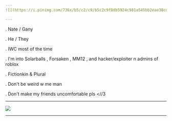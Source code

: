 ```yaml
---
![](https://i.pinimg.com/736x/b5/c2/c9/b5c2c9f8db5924c981a545bb2eae38cd.jpg)

---
```


. Nate / Gany

. He / They

. IWC most of the time

. I'm into Solarballs , Forsaken , MM12 , and hacker/exploiter n admins of roblox

. Fictionkin & Plural

. Don't be weird w me man
 
. Don't make my friends uncomfortable pls <//3

---
![](https://i.pinimg.com/736x/33/25/07/332507c308baed6291f4fd9396e7037f.jpg)

---
